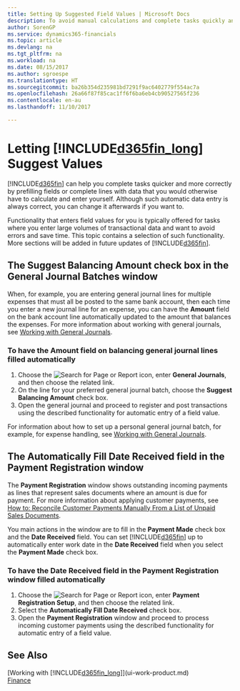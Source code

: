```yaml
---
title: Setting Up Suggested Field Values | Microsoft Docs
description: To avoid manual calculations and complete tasks quickly and accurately, you can set up automatic data entry so that Dynamics 365 fills in selected fields.
author: SorenGP
ms.service: dynamics365-financials
ms.topic: article
ms.devlang: na
ms.tgt_pltfrm: na
ms.workload: na
ms.date: 08/15/2017
ms.author: sgroespe
ms.translationtype: HT
ms.sourcegitcommit: ba26b354d235981bd7291f9ac6402779f554ac7a
ms.openlocfilehash: 26a66f87f85cac1ff6f6ba6eb4cb90527565f236
ms.contentlocale: en-au
ms.lasthandoff: 11/10/2017

---
```

# <a name="letting-included365finlongincludesd365finlongmdmd-suggest-values"></a>Letting [!INCLUDE[d365fin_long](includes/d365fin_long_md.md)] Suggest Values
[!INCLUDE[d365fin](includes/d365fin_md.md)] can help you complete tasks quicker and more correctly by prefilling fields or complete lines with data that you would otherwise have to calculate and enter yourself. Although such automatic data entry is always correct, you can change it afterwards if you want to.

Functionality that enters field values for you is typically offered for tasks where you enter large volumes of transactional data and want to avoid errors and save time. This topic contains a selection of such functionality. More sections will be added in future updates of [!INCLUDE[d365fin](includes/d365fin_md.md)].

## <a name="the-suggest-balancing-amount-check-box-in-the-general-journal-batches-window"></a>The **Suggest Balancing Amount** check box in the **General Journal Batches** window
When, for example, you are entering general journal lines for multiple expenses that must all be posted to the same bank account, then each time you enter a new journal line for an expense, you can have the **Amount** field on the bank account line automatically updated to the amount that balances the expenses. For more information about working with general journals, see [Working with General Journals](ui-work-general-journals.md).

### <a name="to-have-the-amount-field-on-balancing-general-journal-lines-filled-automatically"></a>To have the **Amount** field on balancing general journal lines filled automatically
1. Choose the ![Search for Page or Report](media/ui-search/search_small.png "Search for Page or Report icon") icon, enter **General Journals**, and then choose the related link.
2. On the line for your preferred general journal batch, choose the **Suggest Balancing Amount** check box.
3. Open the general journal and proceed to register and post transactions using the described functionality for automatic entry of a field value.       

For information about how to set up a personal general journal batch, for example, for expense handling, see [Working with General Journals](ui-work-general-journals.md).

## <a name="the-automatically-fill-date-received-field-in-the-payment-registration-window"></a>The **Automatically Fill Date Received** field in the **Payment Registration** window
The **Payment Registration** window shows outstanding incoming payments as lines that represent sales documents where an amount is due for payment. For more information about applying customer payments, see [How to: Reconcile Customer Payments Manually From a List of Unpaid Sales Documents](receivables-how-reconcile-customer-payments-list-unpaid-sales-documents.md).

You main actions in the window are to fill in the **Payment Made** check box and the **Date Received** field. You can set [!INCLUDE[d365fin](includes/d365fin_md.md)] up to automatically enter work date in the **Date Received** field when you select the **Payment Made** check box.

### <a name="to-have-the-date-received-field-in-the-payment-registration-window-filled-automatically"></a>To have the **Date Received** field in the **Payment Registration** window filled automatically
1. Choose the ![Search for Page or Report](media/ui-search/search_small.png "Search for Page or Report icon") icon, enter **Payment Registration Setup**, and then choose the related link.
2. Select the **Automatically Fill Date Received** check box.
3. Open the **Payment Registration** window and proceed to process incoming customer payments using the described functionality for automatic entry of a field value.

## <a name="see-also"></a>See Also
[Working with [!INCLUDE[d365fin_long](includes/d365fin_long_md.md)]](ui-work-product.md)  
[Finance](finance.md)

